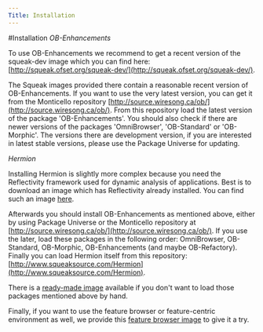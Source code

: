 ```yaml
---
Title: Installation
---
```

#Installation
<i>OB-Enhancements</i>

To use OB-Enhancements we recommend to get a recent version of the squeak-dev image which you can find here:
[http://squeak.ofset.org/squeak-dev/](http://squeak.ofset.org/squeak-dev/).

The Squeak images provided there contain a reasonable recent version of OB-Enhancements. If you want to use the very latest version, you can get it from the Monticello repository [http://source.wiresong.ca/ob/](http://source.wiresong.ca/ob/). From this repository load the latest version of the package 'OB-Enhancements'. You should also check if there are newer versions of the packages 'OmniBrowser', 'OB-Standard' or 'OB-Morphic'.
The versions there are development version, if you are interested in latest stable versions, please use the Package Universe for updating.

<i>Hermion</i>

Installing Hermion is slightly more complex because you need the Reflectivity framework used for dynamic analysis of applications. Best is to download an image which has Reflectivity already installed. You can find such an image [here](%assets_url%/download/reflectivity/reflectivity.zip).

Afterwards you should install OB-Enhancements as mentioned above, either by using Package Universe or the Monticello repository at [http://source.wiresong.ca/ob/](http://source.wiresong.ca/ob/). If you use the later, load these packages in the following order: OmniBrowser, OB-Standard, OB-Morphic, OB-Enhancements (and maybe OB-Refactory).
Finally you can load Hermion itself from this repository: [http://www.squeaksource.com/Hermion](http://www.squeaksource.com/Hermion).

There is a [ready-made image](/download/Hermion/Hermion.zip) available if you don't want to load those packages mentioned above by hand.

Finally, if you want to use the feature browser or feature-centric environment as well, we provide this [feature browser image](/download/Hermion/FeatureBrowser.zip)  to give it a try.
